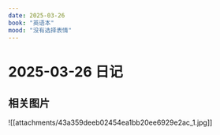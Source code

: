 ```yaml
---
date: 2025-03-26
book: "英语本"
mood: "没有选择表情"
---
```


# 2025-03-26 日记




## 相关图片
![[attachments/43a359deeb02454ea1bb20ee6929e2ac_1.jpg]]